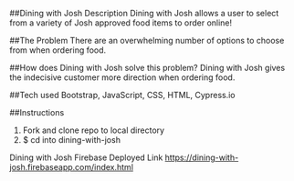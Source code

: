 ##Dining with Josh Description
Dining with Josh allows a user to select from a variety of Josh approved food items to order online!

##The Problem
There are an overwhelming number of options to choose from when ordering food.

##How does Dining with Josh solve this problem?
Dining with Josh gives the indecisive customer more direction when ordering food.

##Tech used
Bootstrap, JavaScript, CSS, HTML, Cypress.io

##Instructions
1. Fork and clone repo to local directory
2. $ cd into dining-with-josh

Dining with Josh Firebase Deployed Link
https://dining-with-josh.firebaseapp.com/index.html
